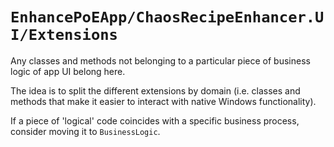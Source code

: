 ﻿# `EnhancePoEApp/ChaosRecipeEnhancer.UI/Extensions`

Any classes and methods not belonging to a particular piece of business logic of app UI belong here.

The idea is to split the different extensions by domain (i.e. classes and methods that make it easier to interact with native Windows functionality).

If a piece of 'logical' code coincides with a specific business process, consider moving it to `BusinessLogic`.
